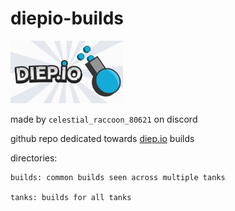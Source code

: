 # diepio-builds

<img src="assets\logo.png" width=180 height=100>

made by ``celestial_raccoon_80621`` on discord

github repo dedicated towards [diep.io](https://www.diep.io) builds

directories:

    builds: common builds seen across multiple tanks

    tanks: builds for all tanks